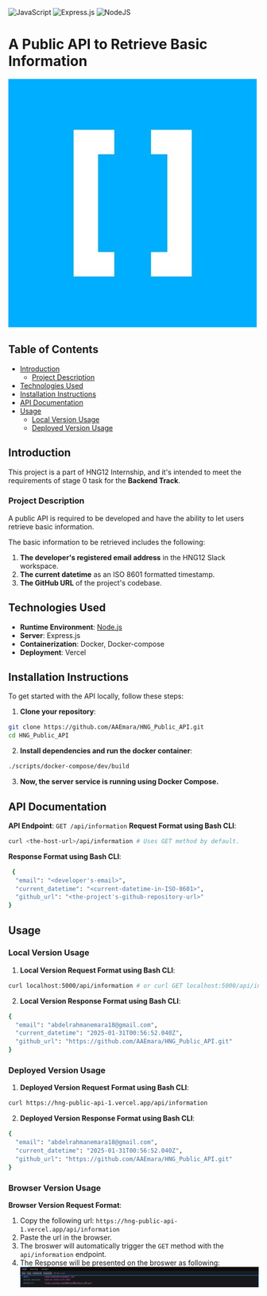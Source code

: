 ![JavaScript](https://img.shields.io/badge/JavaScript-F7DF1E?logo=javascript&logoColor=000) ![Express.js](https://img.shields.io/badge/Express.js-%23404d59.svg?logo=express&logoColor=%2361DAFB) ![NodeJS](https://img.shields.io/badge/Node.js-6DA55F?logo=node.js&logoColor=white)
# A Public API to Retrieve Basic Information
![HNG Logo](/assets/images/hng.jpg)

## Table of Contents
- [Introduction](#introduction)
  - [Project Description](#project-description)
- [Technologies Used](#technologies-used)
- [Installation Instructions](#installation-instructions)
- [API Documentation](#api-documentation)
- [Usage](#usage)
  - [Local Version Usage](#local-version-usage)
  - [Deployed Version Usage](#deployed-version-usage)

## Introduction
This project is a part of HNG12 Internship, and it's intended to meet the
requirements of stage 0 task for the **Backend Track**.

### Project Description
A public API is required to be developed and have the ability to let users
retrieve basic information.

The basic information to be retrieved includes the following:
  1. **The developer's registered email address** in the HNG12 Slack workspace.
  2. **The current datetime** as an ISO 8601 formatted timestamp.
  3. **The GitHub URL** of the project's codebase.

## Technologies Used
- **Runtime Environment**: [Node.js](https://hng.tech/hire/nodejs-developers)
- **Server**: Express.js
- **Containerization**: Docker, Docker-compose
- **Deployment**: Vercel

## Installation Instructions
To get started with the API locally, follow these steps:

1. **Clone your repository**:
  ```bash
  git clone https://github.com/AAEmara/HNG_Public_API.git
  cd HNG_Public_API
  ```
2. **Install dependencies and run the docker container**:
  ```bash
  ./scripts/docker-compose/dev/build
  ```
3. **Now, the server service is running using Docker Compose.**

## API Documentation
**API Endpoint**: `GET /api/information`
**Request Format using Bash CLI**:
  ```bash
  curl <the-host-url>/api/information # Uses GET method by default.
  ```
**Response Format using Bash CLI**:
  ```bash
   {
    "email": "<developer's-email>",
    "current_datetime": "<current-datetime-in-ISO-8601>",
    "github_url": "<the-project's-github-repository-url>"
  }
  ```
## Usage
### Local Version Usage
1. **Local Version Request Format using Bash CLI**:
  ```bash
  curl localhost:5000/api/information # or curl GET localhost:5000/api/information
  ```
2. **Local Version Response Format using Bash CLI**:
  ```bash 
  {
    "email": "abdelrahmanemara18@gmail.com",
    "current_datetime": "2025-01-31T00:56:52.040Z",
    "github_url": "https://github.com/AAEmara/HNG_Public_API.git"
  }
  ```

### Deployed Version Usage
1. **Deployed Version Request Format using Bash CLI**:
  ```bash
  curl https://hng-public-api-1.vercel.app/api/information
  ```
2. **Deployed Version Response Format using Bash CLI**:
  ```bash 
  {
    "email": "abdelrahmanemara18@gmail.com",
    "current_datetime": "2025-01-31T00:56:52.040Z",
    "github_url": "https://github.com/AAEmara/HNG_Public_API.git"
  }
  ```

### Browser Version Usage
**Browser Version Request Format**:
1. Copy the following url: `https://hng-public-api-1.vercel.app/api/information`
2. Paste the url in the browser.
3. The broswer will automatically trigger the `GET` method with the `api/information` endpoint.
4. The Response will be presented on the broswer as following:
![JSON response representation on the broswer](/assets/images/json-response-browser.png)
